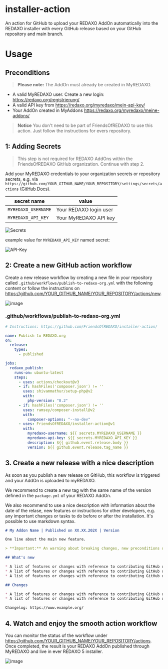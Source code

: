 # installer-action
An action for GitHub to upload your REDAXO AddOn automatically into the REDAXO installer with every GitHub release based on your GitHub repository and main branch.

# Usage

## Preconditions

> **Please note:** The AddOn must already be created in MyREDAXO.

* A valid MyREDAXO user. Create a new login: https://redaxo.org/registrierung/
* A valid API key from https://redaxo.org/myredaxo/mein-api-key/
* Your AddOn created in MyAddons https://redaxo.org/myredaxo/meine-addons/

> **Notice** You don't need to be part of FriendsOfREDAXO to use this action. Just follow the instructions for evers repository.

## 1: Adding Secrets

> This step is not required for REDAXO AddOns within the FriendsOfREDAXO GitHub organization. Continue with step 2.

Add your MyREDAXO credentials to your organization secrets or repository secrets, e.g. via `https://github.com/YOUR_GITHUB_NAME/YOUR_REPOSITORY/settings/secrets/actions` ([GitHub Docs](https://docs.github.com/en/actions/reference/encrypted-secrets#creating-encrypted-secrets-for-a-repository)).

| secret name | value |
| ----------- | ----------- |
| `MYREDAXO_USERNAME` | Your REDAXO login user |
| `MYREDAXO_API_KEY` | Your MyREDAXO API key |

![Secrets](https://user-images.githubusercontent.com/16903055/170964550-9ac8c80f-cd9f-4ead-956d-1c63e24df8ac.png)


example value for `MYREDAXO_API_KEY` named secret:

![API-Key](https://user-images.githubusercontent.com/16903055/170967258-f53082cd-e827-4a86-bed6-1233f34dd4b9.png)

## 2: Create a new GitHub action workflow

Create a new release workflow by creating a new file in your repository called `.github/workflows/publish-to-redaxo-org.yml` with the following content or follow the instructions on https://github.com/YOUR_GITHUB_NAME/YOUR_REPOSITORY/actions/new.

![image](https://user-images.githubusercontent.com/3855487/158783007-d2e11062-d4ef-4ada-ae23-8c2a8228e4c5.png)


### .github/workflows/publish-to-redaxo-org.yml


```yaml
# Instructions: https://github.com/FriendsOfREDAXO/installer-action/

name: Publish to REDAXO.org
on:
  release:
    types:
      - published

jobs:
  redaxo_publish:
    runs-on: ubuntu-latest
    steps:
      - uses: actions/checkout@v3
      - if: hashFiles('composer.json') != ''
        uses: shivammathur/setup-php@v2
        with:
          php-version: "8.2"
      - if: hashFiles('composer.json') != ''
        uses: ramsey/composer-install@v2
        with:
          composer-options: "--no-dev"
      - uses: FriendsOfREDAXO/installer-action@v1
        with:
          myredaxo-username: ${{ secrets.MYREDAXO_USERNAME }}
          myredaxo-api-key: ${{ secrets.MYREDAXO_API_KEY }}
          description: ${{ github.event.release.body }}
          version: ${{ github.event.release.tag_name }}

```

## 3. Create a new release with a nice description

As soon as you publish a new release on GitHub, this workflow is triggered and your AddOn is uploaded to myREDAXO.

We recommend to create a new tag with the same name of the version defined in the `package.yml` of your REDAXO AddOn.

We also recommend to use a nice description with information about the date of the relase, new features or instructions for other developers, e.g. any important changes or tasks to do before or after the installation. It's possible to use markdown syntax.

```markdown 
# My Addon Name | Published on XX.XX.202X | Version

One line about the main new feature.

> **Important:** An warning about breaking changes, new preconditions or additional instructions

## What's new

* A list of features or changes with reference to contributing GitHub users , e.g. @friendsofredaxo
* A list of features or changes with reference to contributing GitHub users , e.g. @friendsofredaxo
* A list of features or changes with reference to contributing GitHub users , e.g. @friendsofredaxo

## Changes

* A list of features or changes with reference to contributing GitHub users , e.g. @friendsofredaxo
* A list of features or changes with reference to contributing GitHub users , e.g. @friendsofredaxo

Changelog: https://www.example.org/
```

## 4. Watch and enjoy the smooth action workflow

You can monitor the status of the workflow under https://github.com/YOUR_GITHUB_NAME/YOUR_REPOSITORY/actions. Once completed, the result is your REDAXO AddOn published through MyREDAXO and live in ever REDAXO 5 installer.

![image](https://user-images.githubusercontent.com/3855487/161302304-176fa2d0-5101-45cb-aabe-328aef2f10c7.png)
